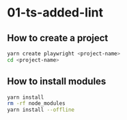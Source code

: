 # 01-ts-added-lint

## How to create a project

```bash
yarn create playwright <project-name>
cd <project-name>
```

## How to install modules

```bash
yarn install
rm -rf node_modules
yarn install --offline
```

